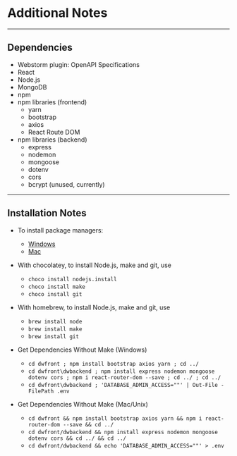 # Additional Notes

-----
## Dependencies
* Webstorm plugin: OpenAPI Specifications
* React
* Node.js
* MongoDB
* npm
* npm libraries (frontend)
    * yarn
    * bootstrap
    * axios
    * React Route DOM
* npm libraries (backend)
    * express
    * nodemon
    * mongoose
    * dotenv
    * cors
    * bcrypt (unused, currently)


----
## Installation Notes
* To install package managers:
    * [Windows ](https://chocolatey.org/install)
    * [Mac](https://brew.sh/)

* With chocolatey, to install Node.js, make and git, use
    * ```choco install nodejs.install```
    * ```choco install make```
    * ```choco install git```
  
* With homebrew, to install Node.js, make and git, use
    * ```brew install node```
    * ```brew install make```
    * ```brew install git```


* Get Dependencies Without Make (Windows)
    * ```cd dwfront ; npm install bootstrap axios yarn ; cd ../```
    * ```cd dwfront\dwbackend ; npm install express nodemon mongoose dotenv cors ; npm i react-router-dom --save ; cd ../ ; cd ../```
    * ```cd dwfront\dwbackend ; 'DATABASE_ADMIN_ACCESS=""' | Out-File -FilePath .env```

* Get Dependencies Without Make (Mac/Unix)
    * ```cd dwfront && npm install bootstrap axios yarn && npm i react-router-dom --save && cd ../```
    * ```cd dwfront/dwbackend && npm install express nodemon mongoose dotenv cors && cd ../ && cd ../```
    * ```cd dwfront/dwbackend && echo 'DATABASE_ADMIN_ACCESS=""' > .env```

